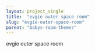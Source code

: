 ```yaml
---
layout: project_single
title:  "evgie outer space room"
slug: "evgie-outer-space-room"
parent: "babys-room-themes"
---
```

evgie outer space room